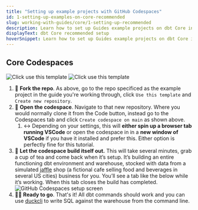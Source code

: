 ```yaml
---
title: "Setting up example projects with GitHub Codespaces"
id: 1-setting-up-examples-on-core-recommended
slug: working-with-guides/core/1-setting-up-recommended
description: Learn how to set up Guides example projects on dbt Core in GitHub Codespaces.
displayText: dbt Core recommended setup
hoverSnippet: Learn how to set up Guides example projects on dbt Core in GitHub Codespaces.
---
```


## Core Codespaces

![Click use this template](/img/guides/working-with-guides/use-template.gif)
![Click use this template](/img/guides/working-with-guides/open-codespace.gif)

1. 🔀 **Fork the repo**. As above, go to the repo specificed as the example project in the guide you're working through, click `Use this template` and `Create new repository`.
2. 🚀 **Open the codespace**. Navigate to that new repository. Where you would normally clone it from the Code button, instead go to the Codespaces tab and click `Create codespace on main` as shown above.
   1. ↔ Depending on your settings, this will **either spin up a browser tab running VSCode** or open the codespace in in a **new window of VSCode** if you have it installed and prefer this. Either option is perfectly fine for this tutorial.
3. 🍵 **Let the codespace build itself out.** This will take several minutes, grab a cup of tea and come back when it’s setup. It’s building an entire functioning dbt environment and warehouse, stocked with data from a simulated [jaffle](https://craftytoasties.com/what-is-a-jaffle/) shop (a fictional cafe selling food and beverages in several US cities) business for you. You’ll see a tab like the below while it’s working. When this tab closes the build has completed.
   ![GitHub Codespaces setup screen](/img/guides/working-with-guides/codespaces-setup-screen.png)
4. 💁‍♀️ **Ready to go**. That's it! All dbt commands should work and you can use [duckcli](https://github.com/dbcli/duckcli) to write SQL against the warehouse from the command line.
